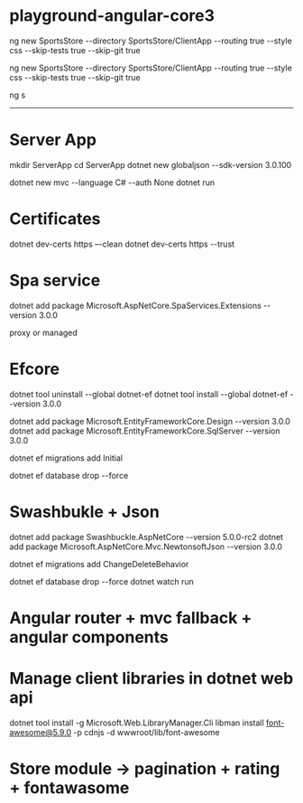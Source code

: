# playground-angular-core3

ng new SportsStore 
    --directory SportsStore/ClientApp 
    --routing true 
    --style css
    --skip-tests true 
    --skip-git true

ng new SportsStore --directory SportsStore/ClientApp --routing true --style css --skip-tests true --skip-git true

ng s 

---

# Server App

mkdir ServerApp
cd ServerApp
dotnet new globaljson --sdk-version 3.0.100

dotnet new mvc --language C# --auth None
dotnet run

# Certificates

dotnet dev-certs https –-clean
dotnet dev-certs https --trust

# Spa service
dotnet add package Microsoft.AspNetCore.SpaServices.Extensions --version 3.0.0

proxy or managed

# Efcore

dotnet tool uninstall --global dotnet-ef
dotnet tool install --global dotnet-ef --version 3.0.0

dotnet add package Microsoft.EntityFrameworkCore.Design --version 3.0.0
dotnet add package Microsoft.EntityFrameworkCore.SqlServer --version 3.0.0

dotnet ef migrations add Initial

dotnet ef database drop --force

# Swashbukle + Json
dotnet add package Swashbuckle.AspNetCore --version 5.0.0-rc2
dotnet add package Microsoft.AspNetCore.Mvc.NewtonsoftJson --version 3.0.0

dotnet ef migrations add ChangeDeleteBehavior

dotnet ef database drop --force
dotnet watch run

# Angular router + mvc fallback + angular components

# Manage client libraries in dotnet web api
dotnet tool install -g Microsoft.Web.LibraryManager.Cli
libman install font-awesome@5.9.0 -p cdnjs -d wwwroot/lib/font-awesome

# Store module -> pagination + rating + fontawasome